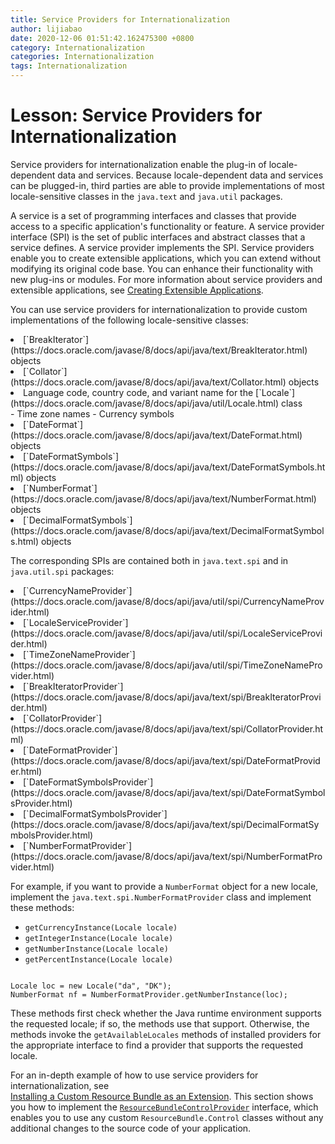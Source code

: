 ```yaml
---
title: Service Providers for Internationalization
author: lijiabao
date: 2020-12-06 01:51:42.162475300 +0800
category: Internationalization
categories: Internationalization
tags: Internationalization
---
```


# Lesson: Service Providers for Internationalization

Service providers for internationalization enable the plug-in of locale-dependent data and services. Because locale-dependent data and services can be plugged-in, third parties are able to provide implementations of most locale-sensitive classes in the `java.text` and `java.util` packages.

A service is a set of programming interfaces and classes that provide access to a specific application's functionality or feature. A service provider interface (SPI) is the set of public interfaces and abstract classes that a service defines. A service provider implements the SPI. Service providers enable you to create extensible applications, which you can extend without modifying its original code base. You can enhance their functionality with new plug-ins or modules. For more information about service providers and extensible applications, see 
[Creating Extensible Applications](../../ext/basics/spi.html).

You can use service providers for internationalization to provide custom implementations of the following locale-sensitive classes:

  <li>
[`BreakIterator`](https://docs.oracle.com/javase/8/docs/api/java/text/BreakIterator.html) objects</li>
 
  <li>
[`Collator`](https://docs.oracle.com/javase/8/docs/api/java/text/Collator.html) objects</li>
 
  <li>Language code, country code, and variant name for the
[`Locale`](https://docs.oracle.com/javase/8/docs/api/java/util/Locale.html) class</li>
  - Time zone names
  - Currency symbols
  <li>
[`DateFormat`](https://docs.oracle.com/javase/8/docs/api/java/text/DateFormat.html) objects</li>
 
  <li>
[`DateFormatSymbols`](https://docs.oracle.com/javase/8/docs/api/java/text/DateFormatSymbols.html) objects</li>
  <li>
[`NumberFormat`](https://docs.oracle.com/javase/8/docs/api/java/text/NumberFormat.html) objects</li>
  <li>
[`DecimalFormatSymbols`](https://docs.oracle.com/javase/8/docs/api/java/text/DecimalFormatSymbols.html) objects</li>

The corresponding SPIs are contained both in `java.text.spi` and in `java.util.spi` packages:

<li>
[`CurrencyNameProvider`](https://docs.oracle.com/javase/8/docs/api/java/util/spi/CurrencyNameProvider.html)</li>
<li>
[`LocaleServiceProvider`](https://docs.oracle.com/javase/8/docs/api/java/util/spi/LocaleServiceProvider.html)</li>
<li>
[`TimeZoneNameProvider`](https://docs.oracle.com/javase/8/docs/api/java/util/spi/TimeZoneNameProvider.html)</li>

<li>
[`BreakIteratorProvider`](https://docs.oracle.com/javase/8/docs/api/java/text/spi/BreakIteratorProvider.html)</li>
<li>
[`CollatorProvider`](https://docs.oracle.com/javase/8/docs/api/java/text/spi/CollatorProvider.html)</li>
<li>
[`DateFormatProvider`](https://docs.oracle.com/javase/8/docs/api/java/text/spi/DateFormatProvider.html)</li>
<li>
[`DateFormatSymbolsProvider`](https://docs.oracle.com/javase/8/docs/api/java/text/spi/DateFormatSymbolsProvider.html)</li>
<li>
[`DecimalFormatSymbolsProvider`](https://docs.oracle.com/javase/8/docs/api/java/text/spi/DecimalFormatSymbolsProvider.html)</li>
<li>
[`NumberFormatProvider`](https://docs.oracle.com/javase/8/docs/api/java/text/spi/NumberFormatProvider.html)</li>

For example, if you want to provide a `NumberFormat` object for a new locale, implement the `java.text.spi.NumberFormatProvider` class and implement these methods:

- `getCurrencyInstance(Locale locale)`
- `getIntegerInstance(Locale locale)`
- `getNumberInstance(Locale locale)`
- `getPercentInstance(Locale locale)`

```

Locale loc = new Locale("da", "DK");
NumberFormat nf = NumberFormatProvider.getNumberInstance(loc);

```

These methods first check whether the Java runtime environment supports the requested locale; if so, the methods use that support. Otherwise, the methods invoke the `getAvailableLocales` methods of installed providers for the appropriate interface to find a provider that supports the requested locale.

For an in-depth example of how to use service providers for internationalization, see    
[Installing a Custom Resource Bundle as an Extension](../../i18n/serviceproviders/resourcebundlecontrolprovider.html). This section shows you how to implement the
[`ResourceBundleControlProvider`](https://docs.oracle.com/javase/8/docs/api/java/util/spi/ResourceBundleControlProvider.html) interface, which enables you to use any custom `ResourceBundle.Control` classes without any additional changes to the source code of your application.
